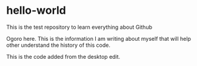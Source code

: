 # hello-world
This is the test repository to learn everything about Github

Ogoro here.  This is the information I am writing about myself that will help other understand the history
of this code.

This is the code added from the desktop edit.

